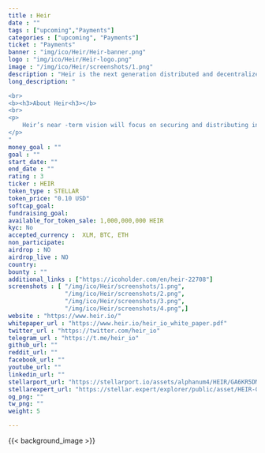 ```yaml
---
title : Heir
date : ""
tags : ["upcoming","Payments"]
categories : ["upcoming", "Payments"]
ticket : "Payments"
banner : "img/ico/Heir/Heir-banner.png"
logo : "img/ico/Heir/Heir-logo.png"
image : "/img/ico/Heir/screenshots/1.png"
description : "Heir is the next generation distributed and decentralized blockchain solution for estate planning, management, and distribution"
long_description: "

<br>
<b><h3>About Heir<h3></b>
<br>
<p>
	Heir’s near -term vision will focus on securing and distributing individuals’ cryptocurrency holdings for and to beneficiaries. Our long -term vision is far -reaching; to enable traditional liquid and non -liquid assets (e.g. fiat money, real estate, property, material possessions, etc.) to be tokenized/adapted to the blockchain and steered away from present day estate planning pitfalls, in addition to allowing individuals to preserve their wealth for far -future generations and progeny. By bringing Heir ’s vision to fruition, wills and trusts will no longer be vulnerable to corruption through malicious intent and modification. The risks associated with storing and entrusting sensitive estate documents to individuals will be eliminated. The days of exuberant up -front estate legal fees and complexity, will dwindle and cease to exist. The stipulations and clauses of an individual ’s will/trust will no longer be susceptible to misinterpretation. Liquid assets will no longer be prone to account freezes by probate courts, financial institutions, or other third parties. The security and safety of an individual ’s next of kin and future offspring will not be jeopardized. Legacies will be preserved. Progenies will be served. Heir will secure our collective futures.
</p>
"
money_goal : ""
goal : ""
start_date: ""
end_date : ""
rating : 3
ticker : HEIR
token_type : STELLAR
token_price: "0.10 USD"
softcap_goal: 
fundraising_goal: 
available_for_token_sale: 1,000,000,000 HEIR
kyc: No 
accepted_currency :  XLM, BTC, ETH
non_participate: 
airdrop : NO
airdrop_live : NO
country: 
bounty : ""
additional_links : ["https://icoholder.com/en/heir-22708"]
screenshots : [ "/img/ico/Heir/screenshots/1.png",
                "/img/ico/Heir/screenshots/2.png",
                "/img/ico/Heir/screenshots/3.png",
                "/img/ico/Heir/screenshots/4.png",]
website : "https://www.heir.io/"
whitepaper_url : "https://www.heir.io/heir_io_white_paper.pdf"
twitter_url : "https://twitter.com/heir_io"
telegram_url : "https://t.me/heir_io"
github_url: ""
reddit_url: ""
facebook_url: ""
youtube_url: ""
linkedin_url: ""
stellarport_url: "https://stellarport.io/assets/alphanum4/HEIR/GA6KR5DMGJ6OPPG4OONB65JPU3TZE2CWCLKTBV4DHXFA2Z4XKWQSVCTC"
stellarexpert_url: "https://stellar.expert/explorer/public/asset/HEIR-GA6KR5DMGJ6OPPG4OONB65JPU3TZE2CWCLKTBV4DHXFA2Z4XKWQSVCTC"
og_png: ""
tw_png: ""
weight: 5

---
```



{{< background_image >}}
